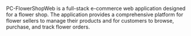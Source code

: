 PC-FlowerShopWeb is a full-stack e-commerce web application designed for a flower shop. The application provides a comprehensive platform for flower sellers to manage their products and for customers to browse, purchase, and track flower orders.
